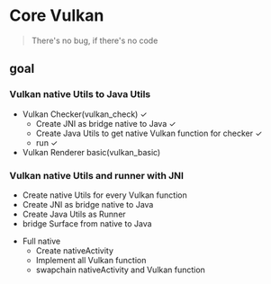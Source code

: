 # Core Vulkan
> There's no bug, if there's no code
## goal
### Vulkan native Utils to Java Utils
+ Vulkan Checker(vulkan_check) ✓
  - Create JNI as bridge native to Java ✓
  - Create Java Utils to get native Vulkan function for checker ✓
  - run ✓
+ Vulkan Renderer basic(vulkan_basic)


### Vulkan native Utils and runner with JNI
  - Create native Utils for every Vulkan function
  - Create JNI as bridge native to Java
  - Create Java Utils as Runner
  - bridge Surface from native to Java
+ Full native
  - Create nativeActivity
  - Implement all Vulkan function
  - swapchain nativeActivity and Vulkan function
